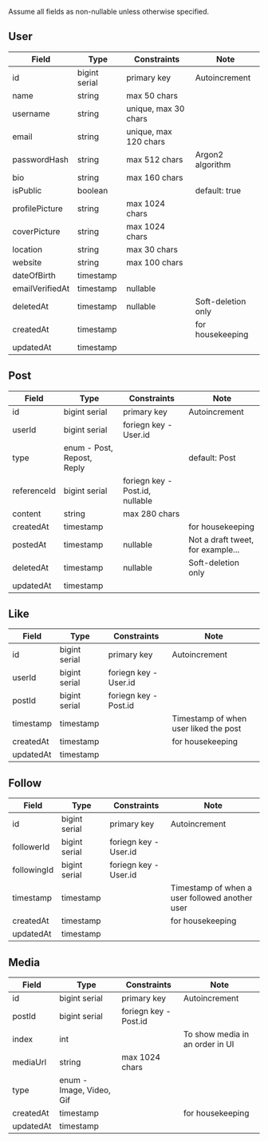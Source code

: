 Assume all fields as non-nullable unless otherwise specified.

## User

| Field           | Type          | Constraints           | Note               |
| --------------- | ------------- | --------------------- | ------------------ |
| id              | bigint serial | primary key           | Autoincrement      |
| name            | string        | max 50 chars          |                    |
| username        | string        | unique, max 30 chars  |                    |
| email           | string        | unique, max 120 chars |                    |
| passwordHash    | string        | max 512 chars         | Argon2 algorithm   |
| bio             | string        | max 160 chars         |                    |
| isPublic        | boolean       |                       | default: true      |
| profilePicture  | string        | max 1024 chars        |                    |
| coverPicture    | string        | max 1024 chars        |                    |
| location        | string        | max 30 chars          |                    |
| website         | string        | max 100 chars         |                    |
| dateOfBirth     | timestamp     |                       |                    |
| emailVerifiedAt | timestamp     | nullable              |                    |
| deletedAt       | timestamp     | nullable              | Soft-deletion only |
| createdAt       | timestamp     |                       | for housekeeping   |
| updatedAt       | timestamp     |                       |                    |

## Post

| Field       | Type                       | Constraints                     | Note                              |
| ----------- | -------------------------- | ------------------------------- | --------------------------------- |
| id          | bigint serial              | primary key                     | Autoincrement                     |
| userId      | bigint serial              | foriegn key - User.id           |                                   |
| type        | enum - Post, Repost, Reply |                                 | default: Post                     |
| referenceId | bigint serial              | foriegn key - Post.id, nullable |                                   |
| content     | string                     | max 280 chars                   |                                   |
| createdAt   | timestamp                  |                                 | for housekeeping                  |
| postedAt    | timestamp                  | nullable                        | Not a draft tweet, for example... |
| deletedAt   | timestamp                  | nullable                        | Soft-deletion only                |
| updatedAt   | timestamp                  |                                 |                                   |

## Like

| Field     | Type          | Constraints           | Note                                  |
| --------- | ------------- | --------------------- | ------------------------------------- |
| id        | bigint serial | primary key           | Autoincrement                         |
| userId    | bigint serial | foriegn key - User.id |                                       |
| postId    | bigint serial | foriegn key - Post.id |                                       |
| timestamp | timestamp     |                       | Timestamp of when user liked the post |
| createdAt | timestamp     |                       | for housekeeping                      |
| updatedAt | timestamp     |                       |                                       |

## Follow

| Field       | Type          | Constraints           | Note                                           |
| ----------- | ------------- | --------------------- | ---------------------------------------------- |
| id          | bigint serial | primary key           | Autoincrement                                  |
| followerId  | bigint serial | foriegn key - User.id |                                                |
| followingId | bigint serial | foriegn key - User.id |                                                |
| timestamp   | timestamp     |                       | Timestamp of when a user followed another user |
| createdAt   | timestamp     |                       | for housekeeping                               |
| updatedAt   | timestamp     |                       |                                                |

## Media

| Field     | Type                     | Constraints           | Note                            |
| --------- | ------------------------ | --------------------- | ------------------------------- |
| id        | bigint serial            | primary key           | Autoincrement                   |
| postId    | bigint serial            | foriegn key - Post.id |                                 |
| index     | int                      |                       | To show media in an order in UI |
| mediaUrl  | string                   | max 1024 chars        |                                 |
| type      | enum - Image, Video, Gif |                       |                                 |
| createdAt | timestamp                |                       | for housekeeping                |
| updatedAt | timestamp                |                       |                                 |
